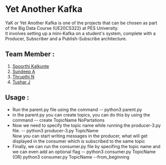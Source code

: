 # Yet Another Kafka

YaK or Yet Another Kafka is one of the projects that can be chosen as part of the Big
Data Course (UE20CS322) at PES University.<br />
It involves setting up a mini-Kafka on a student's system, complete with a Producer,
Subscriber and a Publish-Subscribe architecture.<br />

## Team Member :

1. [Spoorthi Kalkunte](https://github.com/legbing)
2. [Sundeep A](https://github.com/SundeepA28)
3. [Thrupthi N](https://github.com/thrupthi2002)
4. [Tushar J](https://github.com/TusharJumla30)

## Usage :

* Run the parent.py file using the command -- python3 parent.py  <br />
* in the parent.py you can create topics, you can do this by using the command -- create TopicName NoPartations  <br />
* Now we need to specify the topic name while running the producer-3.py file.  -- python3 producer-3.py TopicName  <br />
  Now you can start writing messages in the  producer, what will get displayed in the consumer which is subscribed to the same topic<br />
* Finally, we can run the consumer.py file by specifing the topic name and </br>
  we can even add an optional flag -- python3 consumer.py TopicName  (OR)  python3 consumer.py TopicName --from_beginning
